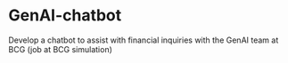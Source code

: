 # GenAI-chatbot
Develop a chatbot to assist with financial inquiries with the GenAI team at BCG (job at BCG simulation)
